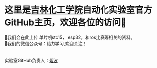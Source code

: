 # 这里是[吉林化工学院](www.jlict.edu.cn)自动化实验室官方GitHub主页，欢迎各位的访问👏

📂我们会在此上传 单片机stc15， esp32，和ros比赛等相关的资料。<br>
📧我们的微信公众号：给力学习,欢迎关注！
<br>
<br>
<br>
实验室GitHub负责人：[烟波](www.github.com/yanboishere)

